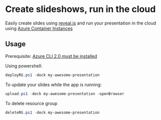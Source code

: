 # Create slideshows, run in the cloud

Easily create slides using [reveal.js](https://github.com/hakimel/reveal.js/) and run your presentation in the cloud using [Azure Container Instances](https://docs.microsoft.com/en-us/azure/container-instances/)

## Usage
Prerequisite: [Azure CLI 2.0 must be installed](https://docs.microsoft.com/en-us/cli/azure/install-azure-cli?view=azure-cli-latest)

Using powershell:
```powershell
deployRG.ps1 -deck my-awesome-presentation
```

To update your slides while the app is running:
```powershell
upload.ps1 -deck my-awesome-presentation -openBrowser
```

To delete resource group
```powershell
deleteRG.ps1 -deck my-awesome-presentation
```